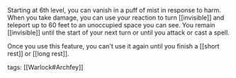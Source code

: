 Starting at 6th level, you can vanish in a puff of mist in response to harm. When you take damage, you can use your reaction to turn [[invisible]] and teleport up to 60 feet to an unoccupied space you can see. You remain [[invisible]] until the start of your next turn or until you attack or cast a spell.

Once you use this feature, you can't use it again until you finish a [[short rest]] or [[long rest]].

tags: [[Warlock#Archfey]]